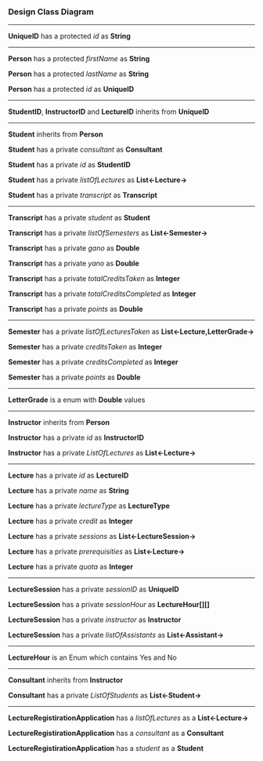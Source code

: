 ### Design Class Diagram
----

**UniqueID** has a protected *id* as **String**

----

**Person** has a protected *firstName* as **String**

**Person** has a protected *lastName* as **String**

**Person** has a protected *id* as **UniqueID**

----

**StudentID**, **InstructorID** and **LectureID** inherits from **UniqueID**

----

**Student** inherits from **Person**

**Student** has a private *consultant* as **Consultant**

**Student** has a private *id* as **StudentID**

**Student** has a private *listOfLectures* as **List<-Lecture->**

**Student** has a private *transcript* as **Transcript**

----

**Transcript** has a private *student* as **Student**

**Transcript** has a private *listOfSemesters* as **List<-Semester->** 

**Transcript** has a private *gano* as **Double**

**Transcript** has a private *yano* as **Double**

**Transcript** has a private *totalCreditsTaken* as **Integer**

**Transcript** has a private *totalCreditsCompleted* as **Integer**

**Transcript** has a private *points* as **Double**

----

**Semester** has a private *listOfLecturesTaken* as **List<-Lecture,LetterGrade->**

**Semester** has a private *creditsTaken* as **Integer**

**Semester** has a private *creditsCompleted* as **Integer**

**Semester** has a private *points* as **Double**

----

**LetterGrade** is a enum with **Double** values

----

**Instructor** inherits from **Person**

**Instructor** has a private *id* as **InstructorID**

**Instructor** has a private *ListOfLectures* as **List<-Lecture->**

----

**Lecture** has a private *id* as **LectureID**

**Lecture** has a private *name* as **String**

**Lecture** has a private *lectureType* as **LectureType**

**Lecture** has a private *credit* as **Integer**

**Lecture** has a private *sessions* as **List<-LectureSession->**

**Lecture** has a private *prerequisities* as **List<-Lecture->**

**Lecture** has a private *quota* as **Integer**

----

**LectureSession** has a private *sessionID* as **UniqueID**

**LectureSession** has a private *sessionHour* as **LectureHour[][]**

**LectureSession** has a private *instructor* as **Instructor**

**LectureSession** has a private *listOfAssistants* as **List<-Assistant->**

----

**LectureHour** is an Enum which contains Yes and No

----

**Consultant** inherits from **Instructor**

**Consultant** has a private *ListOfStudents* as **List<-Student->**

----

**LectureRegistirationApplication** has a *listOfLectures* as a **List<-Lecture->**

**LectureRegistirationApplication** has a *consultant* as a **Consultant**

**LectureRegistirationApplication** has a *student* as a **Student**


